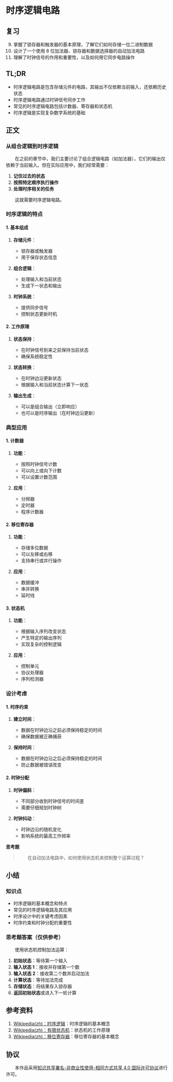# 时序逻辑电路

## 复习

9. 掌握了锁存器和触发器的基本原理，了解它们如何存储一位二进制数据
10. 设计了一个使用 8 位加法器、锁存器和数据选择器的自动加法电路
11. 理解了时钟信号的作用和重要性，以及如何用它同步电路操作

## TL;DR

- 时序逻辑电路是包含存储元件的电路，其输出不仅依赖当前输入，还依赖历史状态
- 时序逻辑电路通过时钟信号同步工作
- 常见的时序逻辑电路包括计数器、寄存器和状态机
- 时序逻辑是实现复杂数字系统的基础

## 正文

### 从组合逻辑到时序逻辑

　　在之前的章节中，我们主要讨论了组合逻辑电路（如加法器），它们的输出仅依赖于当前输入。但在实际应用中，我们经常需要：

1. **记住过去的状态**
2. **按照特定顺序执行操作**
3. **处理时序相关的任务**

　　这就需要时序逻辑电路。

### 时序逻辑的特点

#### 1. 基本组成

1. **存储元件**：
   - 锁存器或触发器
   - 用于保存状态信息

2. **组合逻辑**：
   - 处理输入和当前状态
   - 生成下一状态和输出

3. **时钟系统**：
   - 提供同步信号
   - 控制状态更新时机

#### 2. 工作原理

1. **状态保持**：
   - 在时钟信号到来之前保持当前状态
   - 确保系统稳定性

2. **状态转换**：
   - 在时钟边沿更新状态
   - 根据输入和当前状态计算下一状态

3. **输出生成**：
   - 可以是组合输出（立即响应）
   - 也可以是时序输出（在时钟边沿更新）

### 典型应用

#### 1. 计数器

1. **功能**：
   - 按照时钟信号计数
   - 可以向上或向下计数
   - 可以设置计数范围

2. **应用**：
   - 分频器
   - 定时器
   - 程序计数器

#### 2. 移位寄存器

1. **功能**：
   - 存储多位数据
   - 可以左移或右移
   - 支持串行或并行操作

2. **应用**：
   - 数据缓冲
   - 串并转换
   - 延时线

#### 3. 状态机

1. **功能**：
   - 根据输入序列改变状态
   - 产生特定的输出序列
   - 实现复杂的控制逻辑

2. **应用**：
   - 控制单元
   - 协议处理器
   - 序列检测器

### 设计考虑

#### 1. 时序约束

1. **建立时间**：
   - 数据在时钟边沿之前必须保持稳定的时间
   - 确保数据被正确捕获

2. **保持时间**：
   - 数据在时钟边沿之后必须保持稳定的时间
   - 防止数据被错误改变

#### 2. 时钟分配

1. **时钟偏斜**：
   - 不同部分收到时钟信号的时间差
   - 需要仔细规划时钟树

2. **时钟抖动**：
   - 时钟边沿的随机变化
   - 影响系统的最高工作频率

**思考题**

> 　　在自动加法电路中，如何使用状态机来控制整个运算过程？

## 小结

### 知识点

- 时序逻辑的基本概念和特点
- 常见的时序逻辑电路及其应用
- 时序设计中的关键考虑因素
- 时序约束和时钟分配的重要性

### 思考题答案（仅供参考）

　　使用状态机控制加法运算：
1. **初始状态**：等待第一个输入
2. **输入状态 1**：接收并存储第一个数
3. **输入状态 2**：接收第二个数并启动加法
4. **计算状态**：等待加法完成
5. **存储状态**：将结果存入锁存器
6. **返回初始状态**或进入下一轮计算

## 参考资料

1. [Wikipedia(zh)：时序逻辑](https://zh.wikipedia.org/wiki/%E6%97%B6%E5%BA%8F%E9%80%BB%E8%BE%91)：时序逻辑的基本概念
2. [Wikipedia(zh)：有限状态机](https://zh.wikipedia.org/wiki/%E6%9C%89%E9%99%90%E7%8A%B6%E6%80%81%E6%9C%BA)：状态机的工作原理
3. [Wikipedia(zh)：移位寄存器](https://zh.wikipedia.org/wiki/%E7%A7%BB%E4%BD%8D%E5%AF%84%E5%AD%98%E5%99%A8)：移位寄存器的基本概念

## 协议

　　本作品采用[知识共享署名-非商业性使用-相同方式共享 4.0 国际许可协议](https://creativecommons.org/licenses/by-nc-sa/4.0/deed.zh)进行许可。
